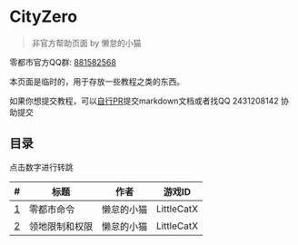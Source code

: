 # CityZero

> 非官方帮助页面 by 懒怠的小猫

零都市官方QQ群: [881582568](https://jq.qq.com/?_wv=1027&k=lAVWy34M)

本页面是临时的，用于存放一些教程之类的东西。

如果你想提交教程，可以[自行PR](https://github.com/MrXiaoM/Website/pulls)提交markdown文档或者找QQ 2431208142 协助提交

## 目录

点击数字进行转跳

| # | 标题 | 作者 | 游戏ID |
| ---- | ---- | ---- | ---- |
| [1](https://www.mrxiaom.top/cityzero/1) | 零都市命令 | 懒怠的小猫 | LittleCatX |
| [2](https://www.mrxiaom.top/cityzero/2) | 领地限制和权限 | 懒怠的小猫 | LittleCatX |


